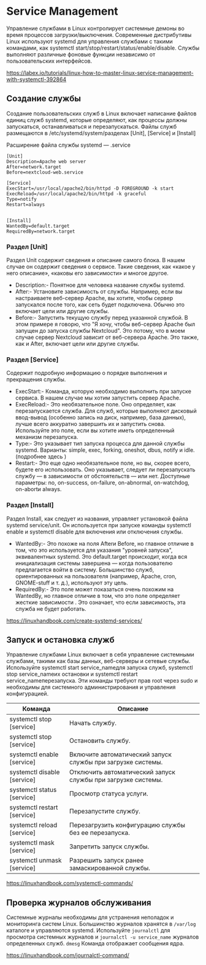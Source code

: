 # Service Management
Управление службами в Linux контролирует системные демоны во время процессов загрузки/выключения. Современные дистрибутивы Linux используют systemd для управления службами с такими командами, как systemctl start/stop/restart/status/enable/disable. Службы выполняют различные фоновые функции независимо от пользовательских интерфейсов.

https://labex.io/tutorials/linux-how-to-master-linux-service-management-with-systemctl-392864

## Создание службы
Создание пользовательских служб в Linux включает написание файлов единиц служб systemd, которые определяют, как процессы должны запускаться, останавливаться и перезапускаться. Файлы служб размещаются в /etc/systemd/system/разделах [Unit], [Service] и [Install]

Расширение файла службы systemd — .service
```commandline
[Unit]
Description=Apache web server
After=network.target
Before=nextcloud-web.service

[Service]
ExecStart=/usr/local/apache2/bin/httpd -D FOREGROUND -k start
ExecReload=/usr/local/apache2/bin/httpd -k graceful
Type=notify
Restart=always


[Install]
WantedBy=default.target
RequiredBy=network.target
```
### Раздел [Unit]
Раздел Unit содержит сведения и описание самого блока. В нашем случае он содержит сведения о сервисе. Такие сведения, как «какое у него описание», «каковы его зависимости» и многое другое.
* Description:- Понятное для человека название службы systemd.
* After:- Установите зависимость от службы. Например, если вы настраиваете веб-сервер Apache, вы хотите, чтобы сервер запускался после того, как сеть будет подключена. Обычно это включает цели или другие службы.
* Before:- Запустить текущую службу перед указанной службой. В этом примере я говорю, что "Я хочу, чтобы веб-сервер Apache был запущен до запуска службы Nextcloud". Это потому, что в моем случае сервер Nextcloud зависит от веб-сервера Apache. Это также, как и After, включает цели или другие службы.

### Раздел [Service]
Содержит подробную информацию о порядке выполнения и прекращения службы.
* ExecStart:- Команда, которую необходимо выполнить при запуске сервиса. В нашем случае мы хотим запустить сервер Apache.
* ExecReload:- Это необязательное поле. Оно определяет, как перезапускается служба. Для служб, которые выполняют дисковый ввод-вывод (особенно запись на диск, например, база данных), лучше всего аккуратно завершить их и запустить снова. Используйте это поле, если вы хотите иметь определенный механизм перезапуска.
* Type:- Это указывает тип запуска процесса для данной службы systemd. Варианты: simple, exec, forking, oneshot, dbus, notify и idle. (подробнее здесь )
* Restart:- Это еще одно необязательное поле, но вы, скорее всего, будете его использовать. Оно указывает, следует ли перезапускать службу — в зависимости от обстоятельств — или нет. Доступные параметры: no, on-success, on-failure, on-abnormal, on-watchdog, on-abortи always.

### Раздел [Install]
Раздел Install, как следует из названия, управляет установкой файла systemd service/unit. Он используется при запуске команды systemctl enable и systemctl disable для включения или отключения службы.
* WantedBy:- Это похоже на поля Afterи Before, но главное отличие в том, что это используется для указания "уровней запуска", эквивалентных systemd. Это default.target происходит, когда вся инициализация системы завершена — когда пользователю предлагается войти в систему. Большинство служб, ориентированных на пользователя (например, Apache, cron, GNOME-stuff и т. д.), используют эту цель.
* RequiredBy:- Это поле может показаться очень похожим на WantedBy, но главное отличие в том, что это поле определяет жесткие зависимости . Это означает, что если зависимость, эта служба не будет работать.

https://linuxhandbook.com/create-systemd-services/

## Запуск и остановка служб
Управление службами Linux включает в себя управление системными службами, такими как базы данных, веб-серверы и сетевые службы. Используйте systemctl start service_nameдля запуска служб, systemctl stop service_nameих остановки и systemctl restart service_nameперезапуска. Эти команды требуют прав root через sudo и необходимы для системного администрирования и управления конфигурацией.

|  Команда |  Описание |
|---|---|
|  systemctl stop [service] | 	Начать службу.  |
| systemctl stop [service]  |  Остановить службу. |
|  systemctl enable [service] | Включите автоматический запуск службы при загрузке системы.  |
| systemctl disable [service]  |  Отключить автоматический запуск службы при загрузке системы. |
| systemctl status [service]  |  Просмотр статуса услуги. |
| systemctl restart [service]  |  Перезапустите службу. |
| systemctl reload [service]  |  Перезагрузить конфигурацию службы без ее перезапуска. |
| systemctl mask [service]  |  Запретить запуск службы. |
|  systemctl unmask [service] | 	Разрешить запуск ранее замаскированной службы.  |

https://linuxhandbook.com/systemctl-commands/

## Проверка журналов обслуживания
Системные журналы необходимы для устранения неполадок и мониторинга систем Linux.
Большинство журналов хранятся в ``/var/log`` каталоге и управляются systemd. Используйте ``journalctl`` для просмотра системных журналов и ``journalctl -u service_name`` журналов определенных служб. ``dmesg`` Команда отображает сообщения ядра.

https://linuxhandbook.com/journalctl-command/
































